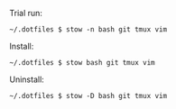Trial run:
```console
~/.dotfiles $ stow -n bash git tmux vim
```

Install:
```console
~/.dotfiles $ stow bash git tmux vim
```

Uninstall:
```console
~/.dotfiles $ stow -D bash git tmux vim
```
